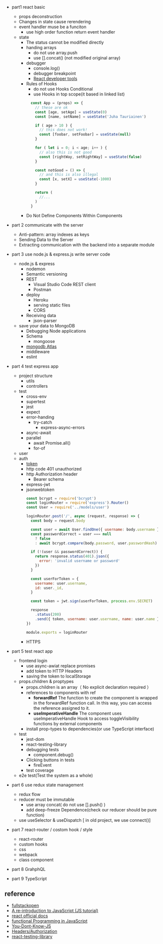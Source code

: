 
- part1 react basic
  - props deconstruction
  - Changes in state cause rerendering
  - event handler muse be a funciton
    - use high order function return event handler
  - state
    - The status cannot be modified directly
    - handing arrays
      - do not use array.push
      - use [].concat() (not modified original array)
    - debugger
      - console.log()
      - debugger breakpoint
      - [React developer tools](https://chrome.google.com/webstore/detail/react-developer-tools/fmkadmapgofadopljbjfkapdkoienihi)
    - Rules of Hooks
      - do not use Hooks Conditional 
      - use Hooks in top scope(it based in linked list)
      ```js
        const App = (props) => {
          // these are ok
          const [age, setAge] = useState(0)
          const [name, setName] = useState('Juha Tauriainen')

          if ( age > 10 ) {
            // this does not work!
            const [foobar, setFoobar] = useState(null)
          }

          for ( let i = 0; i < age; i++ ) {
            // also this is not good
            const [rightWay, setRightWay] = useState(false)
          }

          const notGood = () => {
            // and this is also illegal
            const [x, setX] = useState(-1000)
          }

          return (
            //...
          )
        }
      ```
    - Do Not Define Components Within Components

- part 2 communicate with the server
  - Anti-pattern: array indexes as keys
  - Sending Data to the Server
  - Extracting communication with the backend into a separate module
- part 3 use node.js & express.js write server code
  - node.js & express
    - nodemon
    - Semantic versioning
    - REST
      - Visual Studio Code REST client
      - Postman
    - deploy
      - Heroku
      - serving static files
      - CORS
    - Receiving data  
      - json-parser
  - save your data to MongoDB
    - Debugging Node applications
    - Schema
      - mongoose
    - [mongodb Atlas](https://www.mongodb.com/cloud/Atlas)
    - middleware
    - eslint
- part 4 test express app
  - project structure
    - utils
    - controllers
  - test
    - cross-env
    - supertest 
    - jest
    - expect
    - error-handing
      - try-catch
        - express-async-errors
    - async-await
    - parallel
      - await Promise.all()
      - for-of
  - user
  - auth
    - [token](https://scotch.io/tutorials/the-ins-and-outs-of-token-based-authentication#toc-how-token-based-works)
    - http code 401 unauthorized
    - http Authorization header
      - Bearer schema
    - express-jwt
    - jsonwebtoken
      ```js
      const bcrypt = require('bcrypt')
      const loginRouter = require('express').Router()
      const User = require('../models/user')

      loginRouter.post('/', async (request, response) => {
        const body = request.body

        const user = await User.findOne({ username: body.username })
        const passwordCorrect = user === null
          ? false
          : await bcrypt.compare(body.password, user.passwordHash)

        if (!(user && passwordCorrect)) {
          return response.status(401).json({
            error: 'invalid username or password'
          })
        }

        const userForToken = {
          username: user.username,
          id: user._id,
        }

        const token = jwt.sign(userForToken, process.env.SECRET)

        response
          .status(200)
          .send({ token, username: user.username, name: user.name })
      })

      module.exports = loginRouter
      ```
    - HTTPS
- part 5 test react app
  - frontend login
    - use async-awiat replace promises
    - add token to HTTP Headers
    - saving the token to localStorage
  - props.children & proptypes
    - props.children is an array（ No explicit declaration required ）
    - references to components with ref
      - **forwardRef** The function to create the component is wrapped in the forwardRef function call. In this way, you can access the reference assigned to it.
      - **useImperativeHandle** The component uses useImperativeHandle Hook to access toggleVisibility functions by external components
    - install prop-types to dependencies(or use TypeScript interface)
  - test
    - jest-dom
    - react-testing-library
    - debugging tests
      - component.debug()
    - Clicking buttons in tests
      - fireEvent
    - test coverage
  - e2e test(Test the system as a whole)
- part 6 use redux state management
  - redux flow
  - reducer must be immutable
    - use array concat( do not use [].push() )
    - add deep-freeze Dependence(check our reducer should be pure function)
  - use useSelector & useDispatch [ in old project, we use connect()]
- part 7 react-router / costom hook / style
  - react-router
  - custom hooks
  - css
  - webpack
  - class component
- part 8 GrahphQL
- part 9 TypeScript

## reference

- [fullstackopen](https://fullstackopen.com/)
- [A re-introduction to JavaScript (JS tutorial)](https://developer.mozilla.org/en-US/docs/Web/JavaScript/A_re-introduction_to_JavaScript)
- [react official docs](https://reactjs.org/docs/hello-world.html)
- [functional Programming in JavaScript](https://www.youtube.com/playlist?list=PL0zVEGEvSaeEd9hlmCXrk5yUyqUag-n84)
- [You-Dont-Know-JS](https://github.com/getify/You-Dont-Know-JS/tree/1st-ed)
- [Headers/Authorization](https://developer.mozilla.org/en-US/docs/Web/HTTP/Headers/Authorization)
- [react-testing-library](https://github.com/testing-library/react-testing-library)